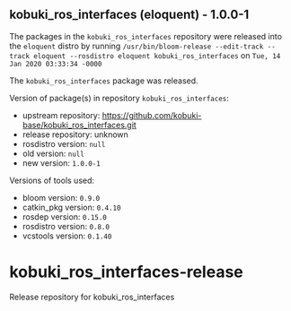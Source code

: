 ## kobuki_ros_interfaces (eloquent) - 1.0.0-1

The packages in the `kobuki_ros_interfaces` repository were released into the `eloquent` distro by running `/usr/bin/bloom-release --edit-track --track eloquent --rosdistro eloquent kobuki_ros_interfaces` on `Tue, 14 Jan 2020 03:33:34 -0000`

The `kobuki_ros_interfaces` package was released.

Version of package(s) in repository `kobuki_ros_interfaces`:

- upstream repository: https://github.com/kobuki-base/kobuki_ros_interfaces.git
- release repository: unknown
- rosdistro version: `null`
- old version: `null`
- new version: `1.0.0-1`

Versions of tools used:

- bloom version: `0.9.0`
- catkin_pkg version: `0.4.10`
- rosdep version: `0.15.0`
- rosdistro version: `0.8.0`
- vcstools version: `0.1.40`


# kobuki_ros_interfaces-release
Release repository for kobuki_ros_interfaces
